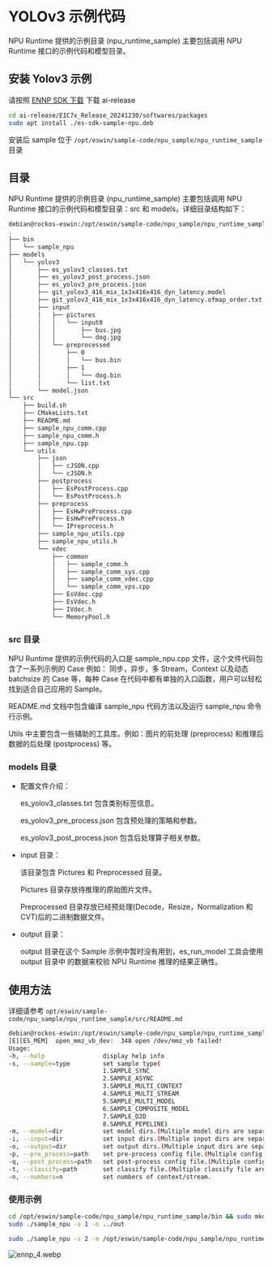 # YOLOv3 示例代码

NPU Runtime 提供的示例目录 (npu_runtime_sample) 主要包括调用 NPU Runtime 接口的示例代码和模型目录。

## 安装 Yolov3 示例

请按照 [ENNP SDK 下载](../ENNP-SDK/introduction#ennp-sdk-下载) 下载 ai-release

```bash
cd ai-release/EIC7x_Release_20241230/softwares/packages
sudo apt install ./es-sdk-sample-npu.deb
```

安装后 sample 位于 `/opt/eswin/sample-code/npu_sample/npu_runtime_sample` 目录

## 目录

NPU Runtime 提供的示例目录 (npu_runtime_sample) 主要包括调用 NPU Runtime 接口的示例代码和模型目录：src 和 models，详细目录结构如下：

```bash
debian@rockos-eswin:/opt/eswin/sample-code/npu_sample/npu_runtime_sample$ tree
.
├── bin
│   └── sample_npu
├── models
│   └── yolov3
│       ├── es_yolov3_classes.txt
│       ├── es_yolov3_post_process.json
│       ├── es_yolov3_pre_process.json
│       ├── git_yolov3_416_mix_1x3x416x416_dyn_latency.model
│       ├── git_yolov3_416_mix_1x3x416x416_dyn_latency.ofmap_order.txt
│       ├── input
│       │   ├── pictures
│       │   │   └── input0
│       │   │       ├── bus.jpg
│       │   │       └── dog.jpg
│       │   └── preprocessed
│       │       ├── 0
│       │       │   └── bus.bin
│       │       ├── 1
│       │       │   └── dog.bin
│       │       └── list.txt
│       └── model.json
└── src
    ├── build.sh
    ├── CMakeLists.txt
    ├── README.md
    ├── sample_npu_comm.cpp
    ├── sample_npu_comm.h
    ├── sample_npu.cpp
    └── utils
        ├── json
        │   ├── cJSON.cpp
        │   └── cJSON.h
        ├── postprocess
        │   ├── EsPostProcess.cpp
        │   └── EsPostProcess.h
        ├── preprocess
        │   ├── EsHwPreProcess.cpp
        │   ├── EsHwPreProcess.h
        │   └── IPreprocess.h
        ├── sample_npu_utils.cpp
        ├── sample_npu_utils.h
        └── vdec
            ├── common
            │   ├── sample_comm.h
            │   ├── sample_comm_sys.cpp
            │   ├── sample_comm_vdec.cpp
            │   └── sample_comm_vps.cpp
            ├── EsVdec.cpp
            ├── EsVdec.h
            ├── IVdec.h
            └── MemoryPool.h

```

### src 目录

NPU Runtime 提供的示例代码的入口是 sample_npu.cpp 文件，这个文件代码包含了一系列示例的 Case 例如： 同步，异步，多 Stream，Context 以及动态 batchsize 的 Case 等，每种 Case 在代码中都有单独的入口函数，用户可以轻松找到适合自己应用的 Sample。

README.md 文档中包含编译 sample_npu 代码方法以及运行 sample_npu 命令行示例。

Utils 中主要包含一些辅助的工具库。例如：图片的前处理 (preprocess) 和推理后数据的后处理 (postprocess) 等。

### models 目录

- 配置文件介绍：

  es_yolov3_classes.txt 包含类别标签信息。

  es_yolov3_pre_process.json 包含预处理的策略和参数。

  es_yolov3_post_process.json 包含后处理算子相关参数。

- input 目录：

  该目录包含 Pictures 和 Preprocessed 目录。

  Pictures 目录存放待推理的原始图片文件。

  Preprocessed 目录存放已经预处理(Decode，Resize，Normalization 和 CVT)后的二进制数据文件。

- output 目录：

  output 目录在这个 Sample 示例中暂时没有用到，es_run_model 工具会使用 output 目录中
  的数据来校验 NPU Runtime 推理的结果正确性。

## 使用方法

详细请参考 `opt/eswin/sample-code/npu_sample/npu_runtime_sample/src/README.md`

```bash
debian@rockos-eswin:/opt/eswin/sample-code/npu_sample/npu_runtime_sample/bin$ ./sample_npu --help
[E][ES_MEM]  open_mmz_vb_dev:  348 open /dev/mmz_vb failed!
Usage:
-h, --help                display help info
-s, --sample=type         set sample type(
                          1.SAMPLE_SYNC
                          2.SAMPLE_ASYNC
                          3.SAMPLE_MULTI_CONTEXT
                          4.SAMPLE_MULTI_STREAM
                          5.SAMPLE_MULTI_MODEL
                          6.SAMPLE_COMPOSITE_MODEL
                          7.SAMPLE_D2D
                          8.SAMPLE_PEPELINE)
-m, --model=dir           set model dirs.(Multiple model dirs are separated by commas)
-i, --input=dir           set input dirs.(Multiple input dirs are separated by commas)
-o, --output=dir          set output dirs.(Multiple input dirs are separated by commas)
-p, --pre_process=path    set pre-process config file.(Multiple config file are separated by commas)
-q, --post_process=path   set post-process config file.(Multiple config file are separated by commas)
-t, --classify=path       set classify file.(Multiple classify file are separated by commas)
-n, --numbers=n           set numbers of context/stream.
```

### 使用示例

```bash
cd /opt/eswin/sample-code/npu_sample/npu_runtime_sample/bin && sudo mkdir ../out
sudo ./sample_npu -s 1 -o ../out
```

```bash
sudo ./sample_npu -s 2 -m /opt/eswin/sample-code/npu_sample/npu_runtime_sample/models/yolov3 -i /opt/eswin/sample-code/npu_sample/npu_runtime_sample/models/yolov3/input/pictures -p /opt/eswin/sample-code/npu_sample/npu_runtime_sample/models/yolov3/es_yolov3_pre_process.json -q /opt/eswin/sample-code/npu_sample/npu_runtime_sample/models/yolov3/es_yolov3_post_process.json -t /opt/eswin/sample-code/npu_sample/npu_runtime_sample/models/yolov3/es_yolov3_classes.txt -o ../out
```

![ennp_4.webp](/docs/megrez/ennp_4.webp)
